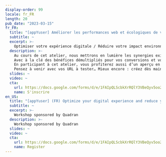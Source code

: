 ```yaml
---
display-order: 99
locale: fr_FR
length: 20
pub_date: "2023-03-15"
fr_FR:
  title: "[appYuser] Améliorer les performances web et écologiques de vos sites web : même combat !"
  subtitle: ~
  excerpt: >-
    Optimiser votre expérience digitale / Réduire votre impact environnemental : comment gagner (facilement) sur les deux tableaux ?
  description: >-
    Au cours de cet atelier, nous mettrons en lumière les synergies existantes d’optimisation de l’expérience digitale et de réduction de l’impact environnemental par phase projet. 
    Avec à la clé des bénéfices démultipliés pour vos conversions et votre image de marque…
    En participant à cet atelier, vous profiterez aussi d’un aperçu en avant-première du fonctionnement de notre nouvel outil appYplanet, première solution sur le marché permettant de mesurer l’impact environnemental réel de vos sites web, basé sur notre technologie de Real User Monitoring… 
    Pensez à venir avec vos URL à tester… Mieux encore : créez dès maintenant [https://appyuser.quadran.eu/performance/#/createAccount](votre compte freemium appYuser) et déployez notre solution sur votre site et nous vous ferons un retour personnalisé durant l’atelier !
  slides: ~
  video: ~
  cta:
    url: https://docs.google.com/forms/d/e/1FAIpQLScbkXrRQlY3VBeQyv5oo2ZoOruDQCIKLDmP5ZIMPV2G14G9cw/viewform
    name: S'inscrire
en_US:
  title: "[appYuser] (FR) Optimize your digital experience and reduce your environmental footprint"
  subtitle: ~
  excerpt: >-
    Workshop sponsored by Quadran
  description: >-
    Workshop sponsored by Quadran
  slides: ~
  video: ~
  cta:
    url: https://docs.google.com/forms/d/e/1FAIpQLScbkXrRQlY3VBeQyv5oo2ZoOruDQCIKLDmP5ZIMPV2G14G9cw/viewform
    name: Register
---
```

